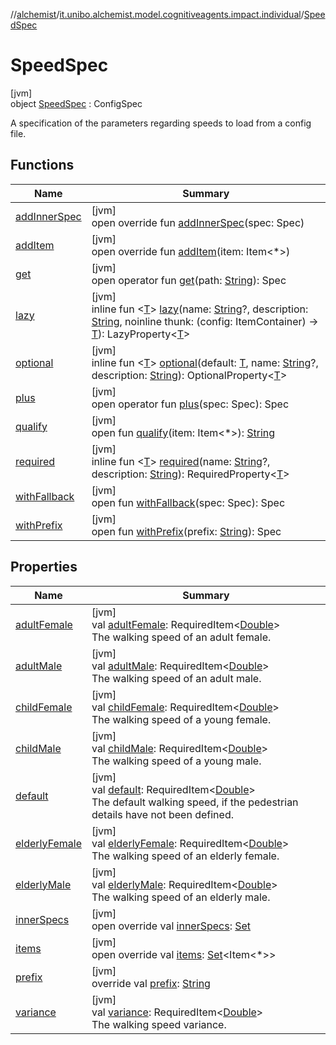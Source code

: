 //[alchemist](../../../index.md)/[it.unibo.alchemist.model.cognitiveagents.impact.individual](../index.md)/[SpeedSpec](index.md)

# SpeedSpec

[jvm]\
object [SpeedSpec](index.md) : ConfigSpec

A specification of the parameters regarding speeds to load from a config file.

## Functions

| Name | Summary |
|---|---|
| [addInnerSpec](index.md#1157218497%2FFunctions%2F-267951372) | [jvm]<br>open override fun [addInnerSpec](index.md#1157218497%2FFunctions%2F-267951372)(spec: Spec) |
| [addItem](index.md#-1176720725%2FFunctions%2F-267951372) | [jvm]<br>open override fun [addItem](index.md#-1176720725%2FFunctions%2F-267951372)(item: Item<*>) |
| [get](index.md#216658617%2FFunctions%2F-267951372) | [jvm]<br>open operator fun [get](index.md#216658617%2FFunctions%2F-267951372)(path: [String](https://kotlinlang.org/api/latest/jvm/stdlib/kotlin/-string/index.html)): Spec |
| [lazy](index.md#-57241479%2FFunctions%2F-267951372) | [jvm]<br>inline fun <[T](index.md#-57241479%2FFunctions%2F-267951372)> [lazy](index.md#-57241479%2FFunctions%2F-267951372)(name: [String](https://kotlinlang.org/api/latest/jvm/stdlib/kotlin/-string/index.html)?, description: [String](https://kotlinlang.org/api/latest/jvm/stdlib/kotlin/-string/index.html), noinline thunk: (config: ItemContainer) -> [T](index.md#-57241479%2FFunctions%2F-267951372)): LazyProperty<[T](index.md#-57241479%2FFunctions%2F-267951372)> |
| [optional](index.md#-1307546368%2FFunctions%2F-267951372) | [jvm]<br>inline fun <[T](index.md#-1307546368%2FFunctions%2F-267951372)> [optional](index.md#-1307546368%2FFunctions%2F-267951372)(default: [T](index.md#-1307546368%2FFunctions%2F-267951372), name: [String](https://kotlinlang.org/api/latest/jvm/stdlib/kotlin/-string/index.html)?, description: [String](https://kotlinlang.org/api/latest/jvm/stdlib/kotlin/-string/index.html)): OptionalProperty<[T](index.md#-1307546368%2FFunctions%2F-267951372)> |
| [plus](index.md#-1897999851%2FFunctions%2F-267951372) | [jvm]<br>open operator fun [plus](index.md#-1897999851%2FFunctions%2F-267951372)(spec: Spec): Spec |
| [qualify](index.md#-620175742%2FFunctions%2F-267951372) | [jvm]<br>open fun [qualify](index.md#-620175742%2FFunctions%2F-267951372)(item: Item<*>): [String](https://kotlinlang.org/api/latest/jvm/stdlib/kotlin/-string/index.html) |
| [required](index.md#1352156512%2FFunctions%2F-267951372) | [jvm]<br>inline fun <[T](index.md#1352156512%2FFunctions%2F-267951372)> [required](index.md#1352156512%2FFunctions%2F-267951372)(name: [String](https://kotlinlang.org/api/latest/jvm/stdlib/kotlin/-string/index.html)?, description: [String](https://kotlinlang.org/api/latest/jvm/stdlib/kotlin/-string/index.html)): RequiredProperty<[T](index.md#1352156512%2FFunctions%2F-267951372)> |
| [withFallback](index.md#73507879%2FFunctions%2F-267951372) | [jvm]<br>open fun [withFallback](index.md#73507879%2FFunctions%2F-267951372)(spec: Spec): Spec |
| [withPrefix](index.md#-1060748701%2FFunctions%2F-267951372) | [jvm]<br>open fun [withPrefix](index.md#-1060748701%2FFunctions%2F-267951372)(prefix: [String](https://kotlinlang.org/api/latest/jvm/stdlib/kotlin/-string/index.html)): Spec |

## Properties

| Name | Summary |
|---|---|
| [adultFemale](adult-female.md) | [jvm]<br>val [adultFemale](adult-female.md): RequiredItem<[Double](https://kotlinlang.org/api/latest/jvm/stdlib/kotlin/-double/index.html)><br>The walking speed of an adult female. |
| [adultMale](adult-male.md) | [jvm]<br>val [adultMale](adult-male.md): RequiredItem<[Double](https://kotlinlang.org/api/latest/jvm/stdlib/kotlin/-double/index.html)><br>The walking speed of an adult male. |
| [childFemale](child-female.md) | [jvm]<br>val [childFemale](child-female.md): RequiredItem<[Double](https://kotlinlang.org/api/latest/jvm/stdlib/kotlin/-double/index.html)><br>The walking speed of a young female. |
| [childMale](child-male.md) | [jvm]<br>val [childMale](child-male.md): RequiredItem<[Double](https://kotlinlang.org/api/latest/jvm/stdlib/kotlin/-double/index.html)><br>The walking speed of a young male. |
| [default](default.md) | [jvm]<br>val [default](default.md): RequiredItem<[Double](https://kotlinlang.org/api/latest/jvm/stdlib/kotlin/-double/index.html)><br>The default walking speed, if the pedestrian details have not been defined. |
| [elderlyFemale](elderly-female.md) | [jvm]<br>val [elderlyFemale](elderly-female.md): RequiredItem<[Double](https://kotlinlang.org/api/latest/jvm/stdlib/kotlin/-double/index.html)><br>The walking speed of an elderly female. |
| [elderlyMale](elderly-male.md) | [jvm]<br>val [elderlyMale](elderly-male.md): RequiredItem<[Double](https://kotlinlang.org/api/latest/jvm/stdlib/kotlin/-double/index.html)><br>The walking speed of an elderly male. |
| [innerSpecs](index.md#-853171611%2FProperties%2F-267951372) | [jvm]<br>open override val [innerSpecs](index.md#-853171611%2FProperties%2F-267951372): [Set](https://kotlinlang.org/api/latest/jvm/stdlib/kotlin.collections/-set/index.html)<Spec> |
| [items](index.md#1932569075%2FProperties%2F-267951372) | [jvm]<br>open override val [items](index.md#1932569075%2FProperties%2F-267951372): [Set](https://kotlinlang.org/api/latest/jvm/stdlib/kotlin.collections/-set/index.html)<Item<*>> |
| [prefix](index.md#396403253%2FProperties%2F-267951372) | [jvm]<br>override val [prefix](index.md#396403253%2FProperties%2F-267951372): [String](https://kotlinlang.org/api/latest/jvm/stdlib/kotlin/-string/index.html) |
| [variance](variance.md) | [jvm]<br>val [variance](variance.md): RequiredItem<[Double](https://kotlinlang.org/api/latest/jvm/stdlib/kotlin/-double/index.html)><br>The walking speed variance. |
